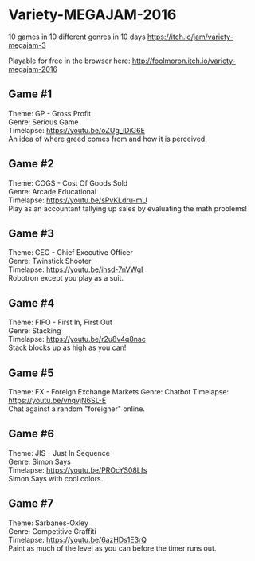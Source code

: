 # Variety-MEGAJAM-2016
10 games in 10 different genres in 10 days https://itch.io/jam/variety-megajam-3

Playable for free in the browser here: http://foolmoron.itch.io/variety-megajam-2016

## Game #1  
Theme: GP - Gross Profit  
Genre: Serious Game  
Timelapse: https://youtu.be/oZUg_iDiG6E  
An idea of where greed comes from and how it is perceived.

## Game #2  
Theme: COGS - Cost Of Goods Sold  
Genre: Arcade Educational  
Timelapse: https://youtu.be/sPvKLdru-mU​  
Play as an accountant tallying up sales by evaluating the math problems!

## Game #3
Theme: CEO - Chief Executive Officer  
Genre: Twinstick Shooter  
Timelapse: https://youtu.be/ihsd-7nVWgI  
Robotron except you play as a suit.  

## Game #4
Theme: FIFO - First In, First Out  
Genre: Stacking  
Timelapse: https://youtu.be/r2u8v4q8nac  
Stack blocks up as high as you can!  

## Game #5
Theme: FX - Foreign Exchange Markets
Genre: Chatbot 
Timelapse: https://youtu.be/vnqvjN6SL-E  
Chat against a random "foreigner" online. 

## Game #6
Theme: JIS - Just In Sequence  
Genre: Simon Says  
Timelapse: https://youtu.be/PROcYS08Lfs​  
Simon Says with cool colors.  

## Game #7
Theme: Sarbanes-Oxley  
Genre: Competitive Graffiti  
Timelapse: https://youtu.be/6azHDs1E3rQ  
Paint as much of the level as you can before the timer runs out.  